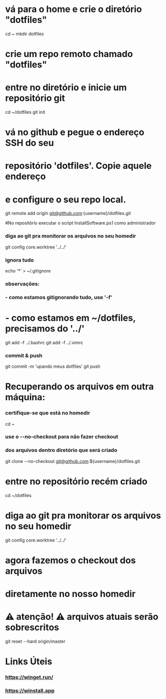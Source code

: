 
# vá para o home e crie o diretório "dotfiles"
cd ~
mkdir dotfiles




# crie um repo remoto chamado "dotfiles"
# entre no diretório e inicie um repositório git
cd ~/dotfiles
git init

# vá no github e pegue o endereço SSH do seu 
# repositório 'dotfiles'. Copie aquele endereço
# e configure o seu repo local.
git remote add origin git@github.com:{username}/dotfiles.git

#No repositõrio executar o script InstallSoftware.ps1 como administrador
### diga ao git pra monitorar os arquivos no seu homedir
git config core.worktree '../../'

### ignora tudo
echo '*' > ~/.gitignore

### observações:
### - como estamos gitignorando tudo, use '-f'
# - como estamos em ~/dotfiles, precisamos do '../'
git add -f ../.bashrc
git add -f ../.vimrc


### commit & push
git commit -m 'upando meus dotfiles'
git push

# Recuperando os arquivos em outra máquina:
### certifique-se que está no homedir
cd ~

### use o --no-checkout para não fazer checkout
### dos arquivos dentro diretório que será criado
git clone --no-checkout git@github.com:${username}/dotfiles.git

# entre no repositório recém criado
cd ~/dotfiles

# diga ao git pra monitorar os arquivos no seu homedir
git config core.worktree '../../'

# agora fazemos o checkout dos arquivos
# diretamente no nosso homedir
# ⚠ atenção! ⚠ arquivos atuais serão sobrescritos
git reset --hard origin/master


# Links Úteis

### https://winget.run/
### https://winstall.app
